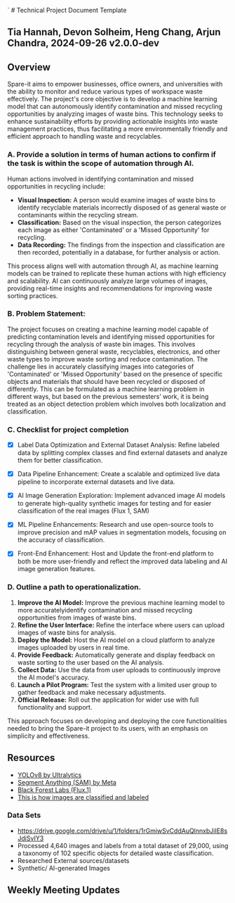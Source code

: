 ` # Technical Project Document Template

## Tia Hannah, Devon Solheim, Heng Chang, Arjun Chandra, 2024-09-26 v2.0.0-dev

## Overview

Spare-it aims to empower businesses, office owners, and universities with the ability to monitor and reduce various types of workspace waste effectively. The project's core objective is to develop a machine learning model that can autonomously identify contamination and missed recycling opportunities by analyzing images of waste bins. This technology seeks to enhance sustainability efforts by providing actionable insights into waste management practices, thus facilitating a more environmentally friendly and efficient approach to handling waste and recyclables.

### A. Provide a solution in terms of human actions to confirm if the task is within the scope of automation through AI.

Human actions involved in identifying contamination and missed opportunities in recycling include:

- **Visual Inspection:** A person would examine images of waste bins to identify recyclable materials incorrectly disposed of as general waste or contaminants within the recycling stream.
- **Classification:** Based on the visual inspection, the person categorizes each image as either 'Contaminated' or a 'Missed Opportunity' for recycling.
- **Data Recording:** The findings from the inspection and classification are then recorded, potentially in a database, for further analysis or action.

This process aligns well with automation through AI, as machine learning models can be trained to replicate these human actions with high efficiency and scalability. AI can continuously analyze large volumes of images, providing real-time insights and recommendations for improving waste sorting practices.

### B. Problem Statement:
The project focuses on creating a machine learning model capable of predicting contamination levels and identifying missed opportunities for recycling through the analysis of waste bin images. This involves distinguishing between general waste, recyclables, electronics, and other waste types to improve waste sorting and reduce contamination. The challenge lies in accurately classifying images into categories of 'Contaminated' or 'Missed Opportunity' based on the presence of specific objects and materials that should have been recycled or disposed of differently. This can be formulated as a machine learning problem in different ways, but based on the previous semesters’ work, it is being treated as an object detection problem which involves both localization and classification. 


### C. Checklist for project completion

- [x]  Label Data Optimization and External Dataset Analysis:  Refine labeled data by splitting complex classes and find external datasets and analyze them for better classification.
 
- [x] Data Pipeline Enhancement: Create a scalable and optimized live data pipeline to incorporate external datasets and live data.

- [x] AI Image Generation Exploration: Implement advanced image AI models to generate high-quality synthetic images for testing and for easier classification of the real images (Flux 1, SAM)

- [x] ML Pipeline Enhancements: Research and use open-source tools to improve precision and mAP values in segmentation models, focusing on the accuracy of classification.

- [x] Front-End Enhancement: Host and Update the front-end platform to both be more user-friendly and  reflect the improved data labeling and AI image generation features. 


### D. Outline a path to operationalization.

1. **Improve the AI Model:** Improve the previous machine learning model to more accuratelyidentify contamination and missed recycling opportunities from images of waste bins.
2. **Refine the User Interface:** Refine the interface where users can upload images of waste bins for analysis.
3. **Deploy the Model:** Host the AI model on a cloud platform to analyze images uploaded by users in real time.
4. **Provide Feedback:** Automatically generate and display feedback on waste sorting to the user based on the AI analysis.
5. **Collect Data:** Use the data from user uploads to continuously improve the AI model's accuracy.
6. **Launch a Pilot Program:** Test the system with a limited user group to gather feedback and make necessary adjustments.
7. **Official Release:** Roll out the application for wider use with full functionality and support.

This approach focuses on developing and deploying the core functionalities needed to bring the Spare-it project to its users, with an emphasis on simplicity and effectiveness.


## Resources
- [YOLOv8 by Ultralytics](https://docs.ultralytics.com/tasks/segment/)
- [Segment Anything (SAM) by Meta](https://segment-anything.com/)
- [Black Forest Labs (Flux.1)](https://huggingface.co/black-forest-labs)
- [This is how images are classified and labeled](https://www.google.com/url?q=https://airtable.com/appfD0HATg3Ii35Oo/shrN7ywJvqfJV3ROE/tblEaPEKrbEVOeHic&sa=D&source=docs&ust=1727381391761009&usg=AOvVaw2CL2OQTQsYEj4lrWrI1g-m)

### Data Sets
- https://drive.google.com/drive/u/1/folders/1rGmiwSvCddAuQlnnxbJiIE8sJdiSvIY3
- Processed 4,640 images and labels from a total dataset of 29,000, using a taxonomy of 102 specific objects for detailed waste classification.
- Researched External sources/datasets
- Synthetic/ AI-generated Images

## Weekly Meeting Updates
